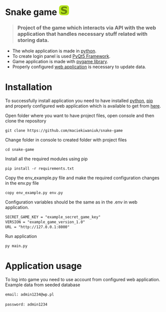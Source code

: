 # Snake game ![](https://github.com/maciekiwaniuk/snake-game/blob/main/assets/images/icon.png?raw=true) 

> ### Project of the game which interacts via API with the web application that handles necessary stuff related with storing data.

- The whole application is made in [python](https://www.python.org/downloads/).
- To create login panel is used [PyQt5 Framework](https://pypi.org/project/PyQt5/).
- Game application is made with [pygame library](https://getbootstrap.com/docs/5.1/getting-started/introduction/).
- Properly configured [web application](https://github.com/maciekiwaniuk/snake-web-app) is necessary to update data.

# Installation

To successfully install application you need to have installed [python](https://www.python.org/downloads/), [pip](https://pypi.org/project/pip/) and properly configured web application which is available to get from [here](https://github.com/maciekiwaniuk/snake-web-app).

Open folder where you want to have project files, open console and then clone the repository

    git clone https://github.com/maciekiwaniuk/snake-game
	
Change folder in console to created folder with project files

	cd snake-game

Install all the required modules using pip

    pip install -r requirements.txt

Copy the env_example.py file and make the required configuration changes in the env.py file

    copy env_example.py env.py
    
Configuration variables should be the same as in the .env in web application.

    SECRET_GAME_KEY = "example_secret_game_key"
    VERSION = "example_game_version_1.0"
    URL = "http://127.0.0.1:8000"

Run application

    py main.py

# Application usage

To log into game you need to use account from configured web application. Example data from seeded database

    email: admin1234@wp.pl

    password: admin1234

    